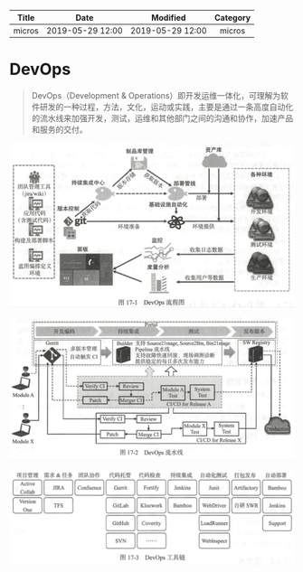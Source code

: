 | Title                | Date             | Modified         | Category          |
|:--------------------:|:----------------:|:----------------:|:-----------------:|
| micros              | 2019-05-29 12:00 | 2019-05-29 12:00 | micros            |



# DevOps

> DevOps（Development & Operations）即开发运维一体化，可理解为软件研发的一种过程，方法，文化，运动或实践，主要是通过一条高度自动化的流水线来加强开发，测试，运维和其他部门之间的沟通和协作，加速产品和服务的交付。



![DevOps流程图](./images/devops-01.png)

![DevOps流水线](./images/devops-02.png)


![DevOps工具链](./images/devops-03.png)

